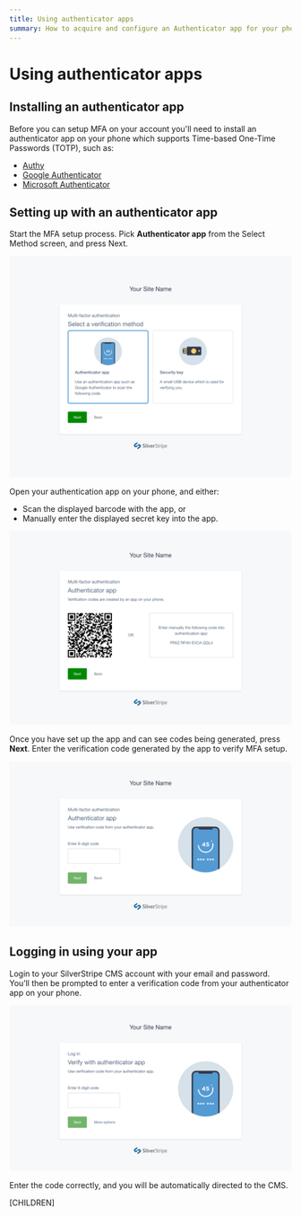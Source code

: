 ```yaml
---
title: Using authenticator apps
summary: How to acquire and configure an Authenticator app for your phone
---
```


# Using authenticator apps

## Installing an authenticator app

Before you can setup MFA on your account you'll need to install an authenticator
app on your phone which supports Time-based One-Time Passwords (TOTP), such as:

- [Authy](https://authy.com/download/)
- [Google Authenticator](https://support.google.com/accounts/answer/1066447)
- [Microsoft Authenticator](https://www.microsoft.com/en-us/account/authenticator)

## Setting up with an authenticator app

Start the MFA setup process. Pick **Authenticator app** from the Select Method
screen, and press Next.

![A screenshot of a user selecting the Authenticator app option in the Select Method step of the MFA setup flow](../_images/01-02-1-totp-method-selected.png)

Open your authentication app on your phone, and either:

- Scan the displayed barcode with the app, or
- Manually enter the displayed secret key into the app.

![A screenshot of the barcode and secret key shown in the Authenticator app setup flow](../_images/01-02-2-totp-scan.png)

Once you have set up the app and can see codes being generated, press **Next**.
Enter the verification code generated by the app to verify MFA setup.

![A screenshot of a user entering a verification code as requested by the Authenticator app setup flow](../_images/01-02-3-totp-verify.png)

## Logging in using your app

Login to your SilverStripe CMS account with your email and password. You’ll then
be prompted to enter a verification code from your authenticator app on your
phone.

![A screenshot of a user entering a verification code as requested during login when an Authenticator app has been set up](../_images/01-02-4-totp-login.png)

Enter the code correctly, and you will be automatically directed to the CMS.

[CHILDREN]